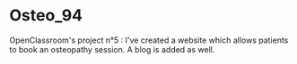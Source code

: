 # Osteo_94
OpenClassroom's project n°5 : I've created a website which allows patients to book an osteopathy session. A blog is added as well.
